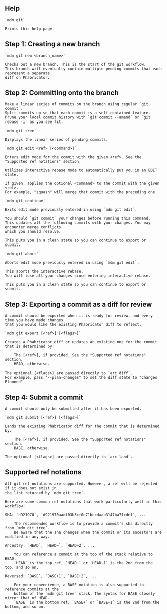 ## Help

    `mdm git`

    Prints this help page.

## Step 1: Creating a new branch

    `mdm git new <branch_name>`

    Checks out a new branch. This is the start of the git workflow.
    This branch will eventually contain multiple pending commits that each represent a separate
    diff on Phabricator.

## Step 2: Committing onto the branch

    Make a linear series of commits on the branch using regular `git commit`.
    Split commits up so that each commit is a self-contained feature.
    Prune your local commit history with `git commit --amend` or `git rebase -i` as you see fit.

    `mdm git tree`

    Displays the linear series of pending commits.

    `mdm git edit <ref> [<command>]`

    Enters edit mode for the commit with the given <ref>. See the "Supported ref notations" section.

    Utilizes interactive rebase mode to automatically put you in an EDIT state.

    If given, applies the optional <command> to the commit with the given <ref>.
    For example, "squash" will merge that commit with the preceding one.

    `mdm git continue`

    Exits edit mode previously entered in using `mdm git edit`.

    You should `git commit` your changes before running this command.
    This updates all the following commits with your changes. You may encounter merge conflicts
    which you should resolve.

    This puts you in a clean state so you can continue to export or submit.

    `mdm git abort`

    Aborts edit mode previously entered in using `mdm git edit`.

    This aborts the interactive rebase.
    You will lose all your changes since entering interactive rebase.

    This puts you in a clean state so you can continue to export or submit.

## Step 3: Exporting a commit as a diff for review

    A commit should be exported when it is ready for review, and every time you have made changes
    that you would like the existing Phabricator diff to reflect.

    `mdm git export [<ref>] [<flags>]`

    Creates a Phabricator diff or updates an existing one for the commit that is determined by:

        The [<ref>], if provided. See the "Supported ref notations" section.
        HEAD, otherwise.

    The optional [<flags>] are passed directly to `arc diff`.
    For example, pass "--plan-changes" to set the diff state to "Changes Planned".

## Step 4: Submit a commit

    A commit should only be submitted after it has been exported.

    `mdm git submit [<ref>] [<flags>]`

    Lands the existing Phabricator diff for the commit that is determined by:

        The [<ref>], if provided. See the "Supported ref notations" section.
        BASE, otherwise.

    The optional [<flags>] are passed directly to `arc land`.

## Supported ref notations

    All git ref notations are supported. However, a ref will be rejected if it does not exist in
    the list returned by `mdm git tree`.

    Here are some common ref notations that work particularly well in this workflow:

    SHA: `d921970`, `d921970aadf03b3cf0e71becdaab3147ba71cdef`, ...

        The recommended workflow is to provide a commit's sha directly from `mdm git tree`.
        Be aware that the sha changes when the commit or its ancestors are modified in any way.

    Ancestry: `HEAD`, `HEAD~`, `HEAD~2`, ...

        You can reference a commit at the top of the stack relative to HEAD.
        `HEAD` is the top ref, `HEAD~` or `HEAD~1` is the 2nd from the top, and so on.

    Reversed: `BASE`, `BASE+1`, `BASE+2`, ...

        For your convenience, a BASE notation is also supported to reference commits at the
        bottom of the `mdm git tree` stack. The syntax for BASE closely mirror that of HEAD.
        `BASE` is the bottom ref, `BASE+` or `BASE+1` is the 2nd from the bottom, and so on.
